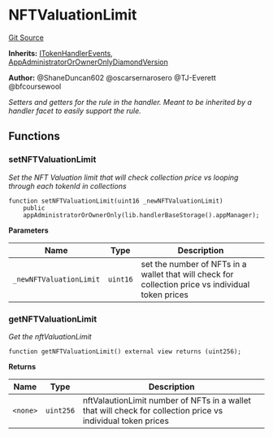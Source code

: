 # NFTValuationLimit
[Git Source](https://github.com/thrackle-io/tron/blob/02db7a0f302d98149458dfe5cd5a62ffb6f478a7/src/client/token/handler/ruleContracts/NFTValuationLimit.sol)

**Inherits:**
[ITokenHandlerEvents](/src/common/IEvents.sol/interface.ITokenHandlerEvents.md), [AppAdministratorOrOwnerOnlyDiamondVersion](/src/client/token/handler/common/AppAdministratorOrOwnerOnlyDiamondVersion.sol/contract.AppAdministratorOrOwnerOnlyDiamondVersion.md)

**Author:**
@ShaneDuncan602 @oscarsernarosero @TJ-Everett @bfcoursewool

*Setters and getters for the rule in the handler. Meant to be inherited by a handler
facet to easily support the rule.*


## Functions
### setNFTValuationLimit

*Set the NFT Valuation limit that will check collection price vs looping through each tokenId in collections*


```solidity
function setNFTValuationLimit(uint16 _newNFTValuationLimit)
    public
    appAdministratorOrOwnerOnly(lib.handlerBaseStorage().appManager);
```
**Parameters**

|Name|Type|Description|
|----|----|-----------|
|`_newNFTValuationLimit`|`uint16`|set the number of NFTs in a wallet that will check for collection price vs individual token prices|


### getNFTValuationLimit

*Get the nftValuationLimit*


```solidity
function getNFTValuationLimit() external view returns (uint256);
```
**Returns**

|Name|Type|Description|
|----|----|-----------|
|`<none>`|`uint256`|nftValautionLimit number of NFTs in a wallet that will check for collection price vs individual token prices|


